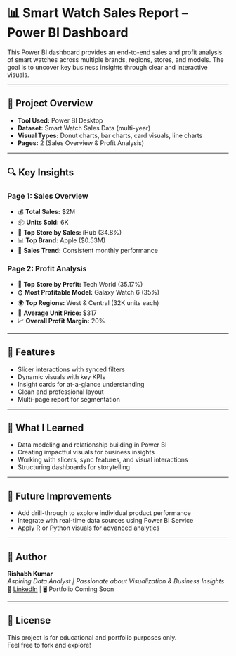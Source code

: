 # 📊 Smart Watch Sales Report – Power BI Dashboard

This Power BI dashboard provides an end-to-end sales and profit analysis of smart watches across multiple brands, regions, stores, and models. The goal is to uncover key business insights through clear and interactive visuals.

---

## 📁 Project Overview

- **Tool Used:** Power BI Desktop  
- **Dataset:** Smart Watch Sales Data (multi-year)  
- **Visual Types:** Donut charts, bar charts, card visuals, line charts  
- **Pages:** 2 (Sales Overview & Profit Analysis)

---

## 🔍 Key Insights

### Page 1: Sales Overview
- 💰 **Total Sales:** $2M  
- 📦 **Units Sold:** 6K  
- 🛒 **Top Store by Sales:** iHub (34.8%)  
- 📊 **Top Brand:** Apple ($0.53M)  
- 📅 **Sales Trend:** Consistent monthly performance

### Page 2: Profit Analysis
- 🏪 **Top Store by Profit:** Tech World (35.17%)  
- ⌚ **Most Profitable Model:** Galaxy Watch 6 (35%)  
- 🌍 **Top Regions:** West & Central (32K units each)  
- 💸 **Average Unit Price:** $317  
- 📈 **Overall Profit Margin:** 20%

---

## 🧰 Features

- Slicer interactions with synced filters  
- Dynamic visuals with key KPIs  
- Insight cards for at-a-glance understanding  
- Clean and professional layout  
- Multi-page report for segmentation

---

## 🧠 What I Learned

- Data modeling and relationship building in Power BI  
- Creating impactful visuals for business insights  
- Working with slicers, sync features, and visual interactions  
- Structuring dashboards for storytelling

---

## 📌 Future Improvements

- Add drill-through to explore individual product performance  
- Integrate with real-time data sources using Power BI Service  
- Apply R or Python visuals for advanced analytics

---

## 👤 Author

**Rishabh Kumar**  
*Aspiring Data Analyst | Passionate about Visualization & Business Insights*  
🔗 [LinkedIn](https://www.linkedin.com/in/rishabhkumar12345/) | 🖥️ Portfolio Coming Soon

---

## 📂 License

This project is for educational and portfolio purposes only.  
Feel free to fork and explore!

